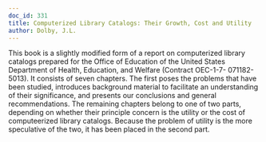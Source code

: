 ```yaml
---
doc_id: 331
title: Computerized Library Catalogs: Their Growth, Cost and Utility
author: Dolby, J.L.
---
```


This book is a slightly modified form of a report on computerized
library catalogs prepared for the Office of Education of the United States
Department of Health, Education, and Welfare (Contract OEC-1-7-
071182-5013).  It consists of seven chapters.  The first poses the problems
that have been studied, introduces background material to facilitate an
understanding of their significance, and presents our conclusions and
general recommendations.  The remaining chapters belong to one of two
parts, depending on whether their principle concern is the utility or the
cost of computeerized library catalogs.  Because the problem of utility is the
more speculative of the two, it has been placed in the second part.